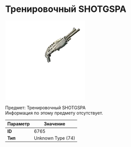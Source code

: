 # Тренировочный SHOTGSPA

![Item Image](../img/6765.webp?raw=true)

Предмет: Тренировочный SHOTGSPA<br>Информация по этому предмету отсутствует.


| Параметр | Значение |
|----------|----------|
| **ID** | 6765 |
| **Тип** | Unknown Type (74) |


